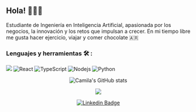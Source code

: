 ## Hola! 👩🏽‍💻 
<p>

Estudiante de Ingeniería en Inteligencia Artificial, apasionada por los negocios, la innovación y los retos que impulsan a crecer. En mi tiempo libre me gusta hacer ejercicio, viajar y comer chocolate 🇦🇷

### Lenguajes y herramientas 🛠️ :

<p>
  <img alt"JavaScript" src="https://img.shields.io/badge/JavaScript-orange"/>
  <img alt="React" src="https://img.shields.io/badge/-React-45b8d8?style=flat-square&logo=react&logoColor=white" />
  <img alt="TypeScript" src="https://img.shields.io/badge/-TypeScript-007ACC?style=flat-square&logo=typescript&logoColor=white" />
  <img alt="Nodejs" src="https://img.shields.io/badge/-Nodejs-43853d?style=flat-square&logo=Node.js&logoColor=white" />
  <img alt="Python" src="https://img.shields.io/badge/python-3670A0?style=for-the-badge&logo=python&logoColor=ffdd54" />
<p>
  
</p>
<div align="center">
  
 ![Camila's GitHub stats](https://github-readme-stats.vercel.app/api?username=imcami&showicons=true&theme=dracula&hidehandlebars)


<img src="https://github-readme-stats.vercel.app/api/top-langs/?username=imcami"/>
</div>
 <div align="center">
  <p>
    
  [![Linkedin Badge](https://img.shields.io/badge/-LinkedIn-0e76a8?style=flat-square&logo=Linkedin&logoColor=white)](https://www.linkedin.com/in/camila-lo-nero-09bbaa1b8/)

<p>
</div>




<!--
**lonerocamila/lonerocamila** is a ✨ _special_ ✨ repository because its `README.md` (this file) appears on your GitHub profile.




